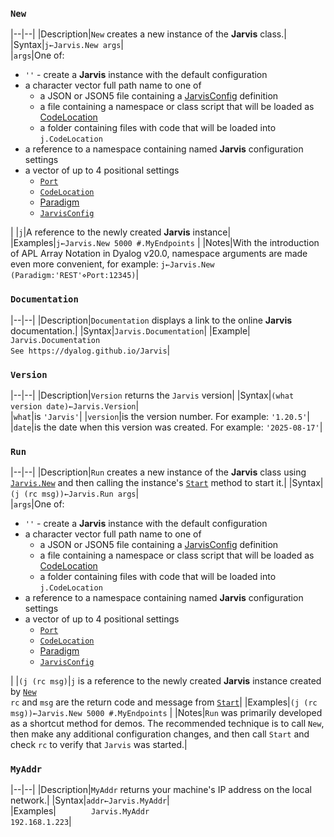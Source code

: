### `New`
|--|--|
|Description|`New` creates a new instance of the **Jarvis** class.|
|Syntax|`j←Jarvis.New args`|  
|`args`|One of:<ul><li>`''` - create a **Jarvis** instance with the default configuration</li><li>a character vector full path name to one of<ul><li>a JSON or JSON5 file containing a [JarvisConfig](./settings-operational.md#jarvisconfig) definition</li><li>a file containing a namespace or class script that will be loaded as [CodeLocation](./settings-operational.md#codelocation)</li><li>a folder containing files with code that will be loaded into `j.CodeLocation`</li></ul><li>a reference to a namespace containing named **Jarvis** configuration settings</li><li>a vector of up to 4 positional settings<ul><li>[`Port`](./settings-conga.md#port)</li><li>[`CodeLocation`](./settings-operational.md#codelocation)</li><li>[Paradigm](./settings-operational.md#paradigm)</li><li>[`JarvisConfig`](./settings-operational.md#jarvisconfig)</li></ul></li></ul>|
|`j`|A reference to the newly created **Jarvis** instance|
|Examples|`j←Jarvis.New 5000 #.MyEndpoints`  |
|Notes|With the introduction of APL Array Notation in Dyalog v20.0, namespace arguments are made even more convenient, for example: `j←Jarvis.New (Paradigm:'REST'⋄Port:12345)`|

### `Documentation`
|--|--|
|Description|`Documentation` displays a link to the online **Jarvis** documentation.|
|Syntax|`Jarvis.Documentation`|
|Example|&emsp;&emsp;&emsp;&ensp;`Jarvis.Documentation`<br/>`See https://dyalog.github.io/Jarvis`|

### `Version`
|--|--|
|Description|`Version` returns the `Jarvis` version|
|Syntax|`(what version date)←Jarvis.Version`|  
|`what`|is `'Jarvis'`|
|`version`|is the version number. For example: `'1.20.5'`|
|`date`|is the date when this version was created. For example: `'2025-08-17'`|


### `Run`
|--|--|
|Description|`Run` creates a new instance of the **Jarvis** class using [`Jarvis.New`](#new) and then calling the instance's [`Start`](./methods-instance.md#start)  method to start it.|
|Syntax|`(j (rc msg))←Jarvis.Run args`|  
|`args`|One of:<ul><li>`''` - create a **Jarvis** instance with the default configuration</li><li>a character vector full path name to one of<ul><li>a JSON or JSON5 file containing a [JarvisConfig](./settings-operational.md#jarvisconfig) definition</li><li>a file containing a namespace or class script that will be loaded as [CodeLocation](./settings-operational.md#codelocation)</li><li>a folder containing files with code that will be loaded into `j.CodeLocation`</li></ul><li>a reference to a namespace containing named **Jarvis** configuration settings</li><li>a vector of up to 4 positional settings<ul><li>[`Port`](./settings-conga.md#port)</li><li>[`CodeLocation`](./settings-operational.md#codelocation)</li><li>[Paradigm](./settings-operational.md#paradigm)</li><li>[`JarvisConfig`](./settings-operational.md#jarvisconfig)</li></ul></li></ul>|
|`(j (rc msg)`|`j` is a reference to the newly created **Jarvis** instance created by [`New`](#new)<br>`rc` and `msg` are the return code and message from [`Start`](./methods-instance.md#start)|
|Examples|`(j (rc msg))←Jarvis.New 5000 #.MyEndpoints`  |
|Notes|`Run` was primarily developed as a shortcut method for demos. The recommended technique is to call `New`, then make any additional configuration changes, and then call `Start` and check `rc` to verify that `Jarvis` was started.|

### `MyAddr`
|--|--|
|Description|`MyAddr` returns your machine's IP address on the local network.|
|Syntax|`addr←Jarvis.MyAddr`|  
|Examples|&emsp;&emsp;&emsp;&emsp;`Jarvis.MyAddr`<br>`192.168.1.223`|

